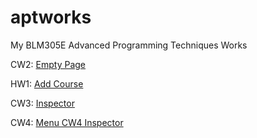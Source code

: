 # aptworks

My BLM305E Advanced Programming Techniques Works

CW2: [Empty Page](https://sahinalcin.github.io/aptworks/sahincw2)

HW1: [Add Course](https://sahinalcin.github.io/aptworks/SahinHW1)

CW3: [Inspector](https://sahinalcin.github.io/aptworks/inspector.html)

CW4: [Menu CW4 Inspector](https://sahinalcin.github.io/aptworks/work/index.html)



